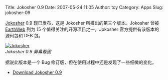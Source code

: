 Title: Jokosher 0.9
Date: 2007-05-24 11:05
Author: toy
Category: Apps
Slug: jokosher-09

[Jokosher](http://www.jokosher.org/) 0.9 现已发布，这是 Jokosher
所推出的第三个版本。Jokosher 曾被
[EarthWeb](http://itmanagement.earthweb.com/osrc/article.php/3678071)
列为 15 个值得关注的开源项目之一。Jokosher 官方提供有该版本的源码包和
DEB 包。

[![Jokosher](http://i.linuxtoy.org/i/2007/05/jokosher_s.png)](http://i.linuxtoy.org/i/2007/05/jokosher.png)  
*Jokosher 0.9 屏幕截图*

据说此版本是一个 Bug 修订版，但在使用过程中还是发现了一些细微的变化。

- [Download Jokosher 0.9](http://www.jokosher.org/download)
